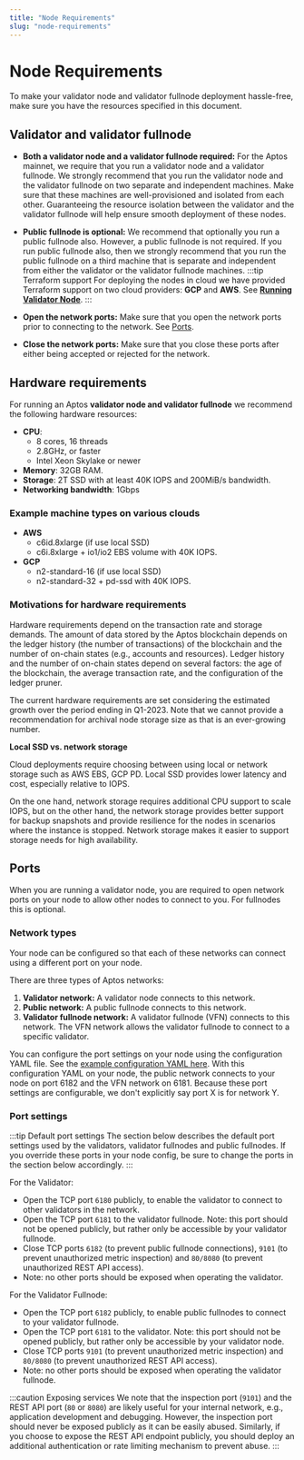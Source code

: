 ```yaml
---
title: "Node Requirements"
slug: "node-requirements"
---
```


# Node Requirements

To make your validator node and validator fullnode deployment hassle-free, make sure you have the resources specified in this document. 

## Validator and validator fullnode

- **Both a validator node and a validator fullnode required:** For the Aptos mainnet, we require that you run a validator node and a validator fullnode. We strongly recommend that you run the validator node and the validator fullnode on two separate and independent machines. Make sure that these machines are well-provisioned and isolated from each other. Guaranteeing the resource isolation between the validator and the validator fullnode will help ensure smooth deployment of these nodes.
- **Public fullnode is optional:** We recommend that optionally you run a public fullnode also. However, a public fullnode is not required. If you run public fullnode also, then we strongly recommend that you run the public fullnode on a third machine that is separate and independent from either the validator or the validator fullnode machines. 
:::tip Terraform support
For deploying the nodes in cloud we have provided Terraform support on two cloud providers: **GCP** and **AWS**. See [**Running Validator Node**](running-validator-node/index.md).
:::

- **Open the network ports:** Make sure that you open the network ports prior to connecting to the network. See [Ports](#ports).
- **Close the network ports:** Make sure that you close these ports after either being accepted or rejected for the network.

## Hardware requirements

For running an Aptos **validator node and validator fullnode** we recommend the following hardware resources:

  - **CPU**:
      - 8 cores, 16 threads
      - 2.8GHz, or faster
      - Intel Xeon Skylake or newer
  - **Memory**: 32GB RAM.
  - **Storage**: 2T SSD with at least 40K IOPS and 200MiB/s bandwidth.
  - **Networking bandwidth**: 1Gbps

### Example machine types on various clouds

- **AWS**
    - c6id.8xlarge (if use local SSD)
    - c6i.8xlarge + io1/io2 EBS volume with 40K IOPS.
- **GCP**
    - n2-standard-16 (if use local SSD)
    - n2-standard-32 + pd-ssd with 40K IOPS.

### Motivations for hardware requirements

Hardware requirements depend on the transaction rate and storage demands. The amount of data stored by the Aptos blockchain depends on the ledger history (the number of transactions) of the blockchain and the number of on-chain states (e.g., accounts and resources). Ledger history and the number of on-chain states depend on several factors: the age of the blockchain, the average transaction rate, and the configuration of the ledger pruner.

The current hardware requirements are set considering the estimated growth over the period ending in Q1-2023. Note that we cannot provide a recommendation for archival node storage size as that is an ever-growing number.

**Local SSD vs. network storage**

Cloud deployments require choosing between using local or network storage such as AWS EBS, GCP PD. Local SSD provides lower latency and cost, especially relative to IOPS. 

On the one hand, network storage requires additional CPU support to scale IOPS, but on the other hand, the network storage provides better support for backup snapshots and provide resilience for the nodes in scenarios where the instance is stopped. Network storage makes it easier to support storage needs for high availability.

## Ports

When you are running a validator node, you are required to open network ports on your node to allow other nodes to connect to you. For fullnodes this is optional.

### Network types

Your node can be configured so that each of these networks can connect using a different port on your node.

There are three types of Aptos networks:
1. **Validator network:** A validator node connects to this network.
2. **Public network:** A public fullnode connects to this network.
3. **Validator fullnode network:** A validator fullnode (VFN) connects to this network. The VFN network allows the validator fullnode to connect to a specific validator.

You can configure the port settings on your node using the configuration YAML file. See the [example configuration YAML here](https://github.com/aptos-labs/aptos-core/blob/4ce85456853c7b19b0a751fb645abd2971cc4c0c/docker/compose/aptos-node/fullnode.yaml#L10-L9). With this configuration YAML on your node, the public network connects to your node on port 6182 and the VFN network on 6181. Because these port settings are configurable, we don't explicitly say port X is for network Y.

### Port settings

:::tip Default port settings
The section below describes the default port settings used by the validators, validator fullnodes and public fullnodes. If you override these ports in your node config, be sure to change the ports in the section below accordingly.
:::

For the Validator:

- Open the TCP port `6180` publicly, to enable the validator to connect to other validators in the network.
- Open the TCP port `6181` to the validator fullnode. Note: this port should not be opened publicly, but rather only be accessible by your validator fullnode.
- Close TCP ports `6182` (to prevent public fullnode connections), `9101` (to prevent unauthorized metric inspection) and `80/8080` (to prevent unauthorized REST API access).
- Note: no other ports should be exposed when operating the validator.

For the Validator Fullnode:

- Open the TCP port `6182` publicly, to enable public fullnodes to connect to your validator fullnode.
- Open the TCP port `6181` to the validator. Note: this port should not be opened publicly, but rather only be accessible by your validator node.
- Close TCP ports `9101` (to prevent unauthorized metric inspection) and `80/8080` (to prevent unauthorized REST API access).
- Note: no other ports should be exposed when operating the validator fullnode.

:::caution Exposing services
We note that the inspection port (`9101`) and the REST API port (`80` or `8080`) are likely useful for your internal network, e.g., application development and debugging. However, the inspection port should never be exposed publicly as it can be easily abused. Similarly, if you choose to expose the REST API endpoint publicly, you should deploy an additional authentication or rate limiting mechanism to prevent abuse.
:::

